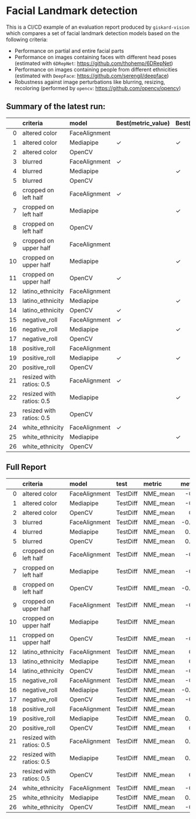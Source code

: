 # Facial Landmark detection

This is a CI/CD example of an evaluation report produced by `giskard-vision` which compares a set of facial landmark detection models based on the following criteria:

- Performance on partial and entire facial parts
- Performance on images containing faces with different head poses (estimated with `6DRepNet`: https://github.com/thohemp/6DRepNet)
- Performance on images containing people from different ethnicities (estimated with `DeepFace`: https://github.com/serengil/deepface)
- Robustness against image perturbations like blurring, resizing, recoloring (performed by `opencv`: https://github.com/opencv/opencv)

## Summary of the latest run:
|    | criteria                 | model         | Best(metric_value)   | Best(prediction_time)   | Best(prediction_fail_rate)   |
|---:|:-------------------------|:--------------|:---------------------|:------------------------|:-----------------------------|
|  0 | altered color            | FaceAlignment |                      |                         | ✓                            |
|  1 | altered color            | Mediapipe     | ✓                    | ✓                       |                              |
|  2 | altered color            | OpenCV        |                      |                         |                              |
|  3 | blurred                  | FaceAlignment | ✓                    |                         | ✓                            |
|  4 | blurred                  | Mediapipe     |                      | ✓                       |                              |
|  5 | blurred                  | OpenCV        |                      |                         |                              |
|  6 | cropped on left half     | FaceAlignment | ✓                    |                         | ✓                            |
|  7 | cropped on left half     | Mediapipe     |                      | ✓                       |                              |
|  8 | cropped on left half     | OpenCV        |                      |                         |                              |
|  9 | cropped on upper half    | FaceAlignment |                      |                         | ✓                            |
| 10 | cropped on upper half    | Mediapipe     |                      | ✓                       |                              |
| 11 | cropped on upper half    | OpenCV        | ✓                    |                         |                              |
| 12 | latino_ethnicity         | FaceAlignment |                      |                         |                              |
| 13 | latino_ethnicity         | Mediapipe     |                      | ✓                       |                              |
| 14 | latino_ethnicity         | OpenCV        | ✓                    |                         | ✓                            |
| 15 | negative_roll            | FaceAlignment | ✓                    |                         | ✓                            |
| 16 | negative_roll            | Mediapipe     |                      | ✓                       |                              |
| 17 | negative_roll            | OpenCV        |                      |                         |                              |
| 18 | positive_roll            | FaceAlignment |                      |                         | ✓                            |
| 19 | positive_roll            | Mediapipe     | ✓                    | ✓                       |                              |
| 20 | positive_roll            | OpenCV        |                      |                         |                              |
| 21 | resized with ratios: 0.5 | FaceAlignment | ✓                    |                         | ✓                            |
| 22 | resized with ratios: 0.5 | Mediapipe     |                      | ✓                       |                              |
| 23 | resized with ratios: 0.5 | OpenCV        |                      |                         |                              |
| 24 | white_ethnicity          | FaceAlignment | ✓                    |                         | ✓                            |
| 25 | white_ethnicity          | Mediapipe     |                      | ✓                       |                              |
| 26 | white_ethnicity          | OpenCV        |                      |                         |                              | 
## Full Report
|    | criteria                 | model         | test     | metric   |   metric_value | Best(metric_value)   |   prediction_time | Best(prediction_time)   |   prediction_fail_rate | Best(prediction_fail_rate)   |   group |
|---:|:-------------------------|:--------------|:---------|:---------|---------------:|:---------------------|------------------:|:------------------------|-----------------------:|:-----------------------------|--------:|
|  0 | altered color            | FaceAlignment | TestDiff | NME_mean |     -0.186222  |                      |         106.932   |                         |              0.02      | ✓                            |       0 |
|  1 | altered color            | Mediapipe     | TestDiff | NME_mean |     -0.224704  | ✓                    |           8.8242  | ✓                       |              0.79      |                              |       0 |
|  2 | altered color            | OpenCV        | TestDiff | NME_mean |      0.244796  |                      |          55.8885  |                         |              0.14      |                              |       0 |
|  3 | blurred                  | FaceAlignment | TestDiff | NME_mean |     -0.0451077 | ✓                    |         111.341   |                         |              0.04      | ✓                            |       1 |
|  4 | blurred                  | Mediapipe     | TestDiff | NME_mean |      0.0566332 |                      |          10.2652  | ✓                       |              0.09      |                              |       1 |
|  5 | blurred                  | OpenCV        | TestDiff | NME_mean |      0.0862813 |                      |          52.3313  |                         |              0.12      |                              |       1 |
|  6 | cropped on left half     | FaceAlignment | TestDiff | NME_mean |     -0.553663  | ✓                    |          81.3858  |                         |              0.820441  | ✓                            |       2 |
|  7 | cropped on left half     | Mediapipe     | TestDiff | NME_mean |     -0.170099  |                      |           8.82618 | ✓                       |              0.951029  |                              |       2 |
|  8 | cropped on left half     | OpenCV        | TestDiff | NME_mean |     -0.0978757 |                      |          39.8459  |                         |              0.825882  |                              |       2 |
|  9 | cropped on upper half    | FaceAlignment | TestDiff | NME_mean |     -0.541586  |                      |          76.7908  |                         |              0.782941  | ✓                            |       3 |
| 10 | cropped on upper half    | Mediapipe     | TestDiff | NME_mean |     -0.2261    |                      |           8.88667 | ✓                       |              0.941765  |                              |       3 |
| 11 | cropped on upper half    | OpenCV        | TestDiff | NME_mean |     -0.651753  | ✓                    |          38.5212  |                         |              0.978824  |                              |       3 |
| 12 | latino_ethnicity         | FaceAlignment | TestDiff | NME_mean |      0.371225  |                      |          56.255   |                         |              0.142857  |                              |       4 |
| 13 | latino_ethnicity         | Mediapipe     | TestDiff | NME_mean |      0.038642  |                      |           5.36608 | ✓                       |              0.285714  |                              |       4 |
| 14 | latino_ethnicity         | OpenCV        | TestDiff | NME_mean |     -0.738433  | ✓                    |          31.7009  |                         |              0         | ✓                            |       4 |
| 15 | negative_roll            | FaceAlignment | TestDiff | NME_mean |     -0.576123  | ✓                    |          77.1264  |                         |              0.0416667 | ✓                            |       5 |
| 16 | negative_roll            | Mediapipe     | TestDiff | NME_mean |     -0.0123974 |                      |           6.85317 | ✓                       |              0.0833333 |                              |       5 |
| 17 | negative_roll            | OpenCV        | TestDiff | NME_mean |     -0.551934  |                      |          38.7747  |                         |              0.125     |                              |       5 |
| 18 | positive_roll            | FaceAlignment | TestDiff | NME_mean |      0.54085   |                      |          80.6734  |                         |              0.0576923 | ✓                            |       6 |
| 19 | positive_roll            | Mediapipe     | TestDiff | NME_mean |      0.0147429 | ✓                    |           7.70982 | ✓                       |              0.288462  |                              |       6 |
| 20 | positive_roll            | OpenCV        | TestDiff | NME_mean |      0.386019  |                      |          46.4338  |                         |              0.192308  |                              |       6 |
| 21 | resized with ratios: 0.5 | FaceAlignment | TestDiff | NME_mean |      0.0185174 | ✓                    |         106.051   |                         |              0.04      | ✓                            |       7 |
| 22 | resized with ratios: 0.5 | Mediapipe     | TestDiff | NME_mean |      0.0358656 |                      |           9.9396  | ✓                       |              0.12      |                              |       7 |
| 23 | resized with ratios: 0.5 | OpenCV        | TestDiff | NME_mean |      0.292944  |                      |          38.5987  |                         |              0.18      |                              |       7 |
| 24 | white_ethnicity          | FaceAlignment | TestDiff | NME_mean |     -0.604868  | ✓                    |          79.9887  |                         |              0.0384615 | ✓                            |       8 |
| 25 | white_ethnicity          | Mediapipe     | TestDiff | NME_mean |      0.0260865 |                      |           7.74814 | ✓                       |              0.173077  |                              |       8 |
| 26 | white_ethnicity          | OpenCV        | TestDiff | NME_mean |     -0.495647  |                      |          43.0677  |                         |              0.0769231 |                              |       8 |

